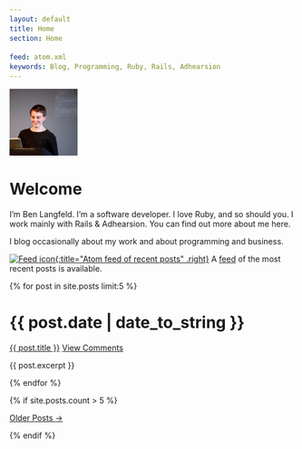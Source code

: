 ```yaml
---
layout: default
title: Home
section: Home

feed: atom.xml
keywords: Blog, Programming, Ruby, Rails, Adhearsion
---
```


<img class='inset right' src='/images/ben_langfeld.jpg' title='Ben Langfeld' alt='Photo of Ben Langfeld presenting at EuRuKo 2011' width='120px' />

Welcome
=======

I’m Ben Langfeld. I’m a software developer. I love Ruby, and so should you. I work mainly with Rails & Adhearsion. You can find out more about me here.

I blog occasionally about my work and about programming and business.

[![Feed icon](/files/css/feed-icon-14x14.png){:title="Atom feed of recent posts" .right}][feed]
A [feed][] of the most recent posts is available.

[feed]: /atom.xml

{% for post in site.posts limit:5 %}
<div class="section list">
  <h1>{{ post.date | date_to_string }}</h1>
  <p class="line">
  <a class="title" href="{{ post.url }}">{{ post.title }}</a>
  <a class="comments" href="{{ post.url }}#disqus_thread">View Comments</a>
  </p>
  <p class="excerpt">{{ post.excerpt }}</p>
</div>
{% endfor %}

{% if site.posts.count > 5 %}
  <p><a href="past.html">Older Posts &rarr;</a></p>
{% endif %}

<script type="text/javascript">
//<![CDATA[
(function() {
    var links = document.getElementsByTagName('a');
    var query = '?';
    for(var i = 0; i < links.length; i++) {
      if(links[i].href.indexOf('#disqus_thread') >= 0) {
        query += 'url' + i + '=' + encodeURIComponent(links[i].href) + '&';
      }
    }
    document.write('<script charset="utf-8" type="text/javascript" src="http://disqus.com/forums/structure-and-process/get_num_replies.js' + query + '"></' + 'script>');
  })();
//]]>
</script>